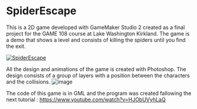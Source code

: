 # SpiderEscape

This is a 2D game developed with GameMaker Studio 2 created as a final project for the GAME 108 course at Lake Washington Kirkland. The game is a demo that shows a level and consists of killing the spiders until you find the exit.

[![SpiderEscape](http://img.youtube.com/vi/26Tbu1xVZD4/0.jpg)](http://www.youtube.com/watch?v=26Tbu1xVZD4)

All the design and animations of the game is created with Photoshop. The design consists of a group of layers with a position between the characters and the collisions.
![image](https://user-images.githubusercontent.com/60415693/111425908-0d92f400-86b1-11eb-8dc7-fda7f972c873.png)

The code of this game is in GML and the program was created fallowing the next tutorial : https://www.youtube.com/watch?v=HJObUVyhLaQ
